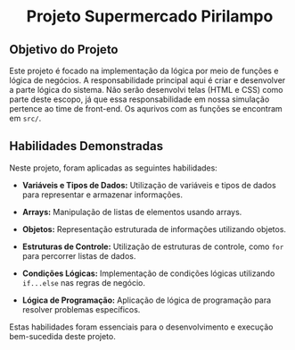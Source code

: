 # <p align="center">Projeto Supermercado Pirilampo</p>

## Objetivo do Projeto

Este projeto é focado na implementação da lógica por meio de funções e lógica de negócios. A responsabilidade principal aqui é criar e desenvolver a parte lógica do sistema. Não serão desenvolvi telas (HTML e CSS) como parte deste escopo, já que essa responsabilidade em nossa simulação pertence ao time de front-end. Os aqurivos com as funções se encontram em `src/`.

## Habilidades Demonstradas

Neste projeto, foram aplicadas as seguintes habilidades:

- **Variáveis e Tipos de Dados:** Utilização de variáveis e tipos de dados para representar e armazenar informações.

- **Arrays:** Manipulação de listas de elementos usando arrays.

- **Objetos:** Representação estruturada de informações utilizando objetos.

- **Estruturas de Controle:** Utilização de estruturas de controle, como `for` para percorrer listas de dados.

- **Condições Lógicas:** Implementação de condições lógicas utilizando `if...else` nas regras de negócio.

- **Lógica de Programação:** Aplicação de lógica de programação para resolver problemas específicos.

Estas habilidades foram essenciais para o desenvolvimento e execução bem-sucedida deste projeto.

